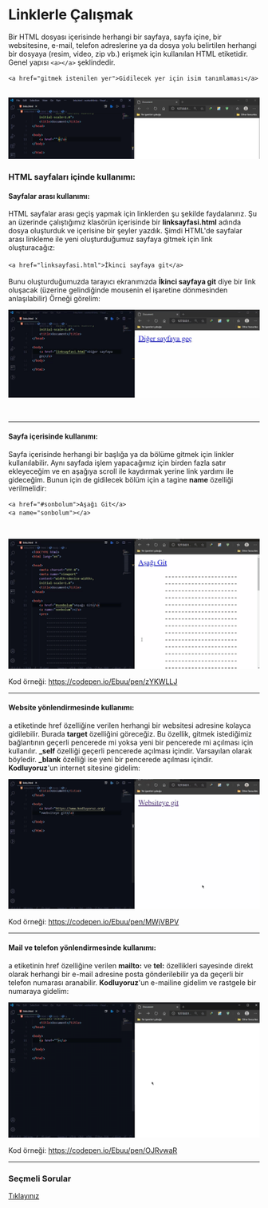 # Linklerle Çalışmak
Bir HTML dosyası içerisinde herhangi bir sayfaya, sayfa içine, bir websitesine, e-mail, telefon adreslerine ya da dosya yolu belirtilen herhangi bir dosyaya (resim, video, zip vb.) erişmek için kullanılan HTML etiketidir. Genel yapısı `<a></a>` şeklindedir.

`<a href="gitmek istenilen yer">Gidilecek yer için isim tanımlaması</a>` 
<br/> <br/>

![a-tagi](https://raw.githubusercontent.com/EbubekirPamuk/taskforce/main/html/linklerle-calismak/figures/a-tagi.PNG)


### HTML sayfaları içinde kullanımı:
#### Sayfalar arası kullanımı: 
HTML sayfalar arası geçiş yapmak için linklerden şu şekilde faydalanırız. Şu an üzerinde çalıştığımız klasörün içerisinde bir **linksayfasi.html** adında dosya oluşturduk ve içerisine bir şeyler yazdık. Şimdi HTML'de sayfalar arası linkleme ile yeni oluşturduğumuz sayfaya gitmek için link oluşturacağız: <br/> <br/>
`<a href="linksayfasi.html">İkinci sayfaya git</a>` <br/> <br/>
Bunu oluşturduğumuzda tarayıcı ekranımızda  **İkinci sayfaya git** diye bir link oluşacak (üzerine gelindiğinde mousenin el işaretine dönmesinden anlaşılabilir) Örneği görelim: <br/>

![sayfalar-arasi-link](https://raw.githubusercontent.com/EbubekirPamuk/taskforce/main/html/linklerle-calismak/figures/sayfalar-arasi-link.gif)

<br/> <hr/>

#### Sayfa içerisinde kullanımı: 
Sayfa içerisinde herhangi bir başlığa ya da bölüme gitmek için linkler kullanılabilir. Aynı sayfada işlem yapacağımız için birden fazla satır ekleyeceğim ve en aşağıya scroll ile kaydırmak yerine link yardımı ile gideceğim. Bunun için de gidilecek bölüm için a tagine **name** özelliği verilmelidir:
<br/>

`<a href="#sonbolum">Aşağı Git</a>`
<br/>
`<a name="sonbolum"></a>`
    
<br/>

![sayfaici-link](https://raw.githubusercontent.com/EbubekirPamuk/taskforce/main/html/linklerle-calismak/figures/sayfaici-link.gif)

Kod örneği: https://codepen.io/Ebuu/pen/zYKWLLJ
<br/> <hr/>

#### Website yönlendirmesinde kullanımı: 
a etiketinde href özelliğine verilen herhangi bir websitesi adresine kolayca gidilebilir. Burada **target** özelliğini göreceğiz. Bu özellik, gitmek istediğimiz bağlantının geçerli pencerede mi yoksa yeni bir pencerede mi açılması için kullanılır. **_self** özelliği geçerli pencerede açılması içindir. Varsayılan olarak böyledir. **_blank** özelliği ise yeni bir pencerede açılması içindir. **Kodluyoruz**'un internet sitesine gidelim:
<br/>

![website-link](https://raw.githubusercontent.com/EbubekirPamuk/taskforce/main/html/linklerle-calismak/figures/website-link.gif)

Kod örneği: https://codepen.io/Ebuu/pen/MWjVBPV
<br/> <hr/>

#### Mail ve telefon yönlendirmesinde kullanımı: 
a etiketinin href özelliğine verilen **mailto:** ve **tel:** özellikleri sayesinde direkt olarak herhangi bir e-mail adresine posta gönderilebilir ya da geçerli bir telefon numarası aranabilir. **Kodluyoruz**'un e-mailine gidelim ve rastgele bir numaraya gidelim:
<br/>

![mail-tel](https://raw.githubusercontent.com/EbubekirPamuk/taskforce/main/html/linklerle-calismak/figures/mail-tel.gif)

Kod örneği: https://codepen.io/Ebuu/pen/OJRvwaR
<br/> <hr/>

### Seçmeli Sorular
<a href="https://forms.gle/1eogdxovwZjf1Z8d6">Tıklayınız</a>


